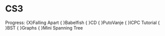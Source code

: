 # CS3

Progress:
    {X}Falling Apart
    { }Babelfish
    { }CD
    { }PutoVanje
    { }ICPC Tutorial
    { }BST
    { }Graphs
    { }Mini Spanning Tree